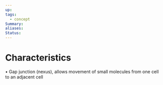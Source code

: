 ```yaml
---
up: 
tags:
  - concept
Summary: 
aliases: 
Status:
---
```

# Characteristics
• Gap junction (nexus), allows movement of small molecules from one
cell to an adjacent cell